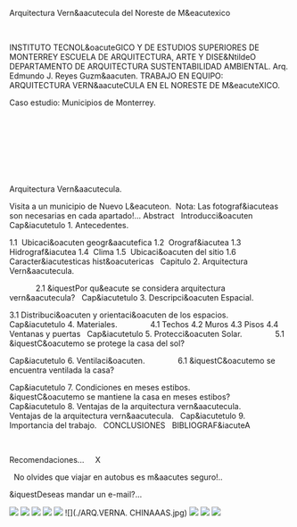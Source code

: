 

Arquitectura Vern&aacutecula 
 del Noreste de M&eacutexico




 


INSTITUTO TECNOL&oacuteGICO Y DE ESTUDIOS 
 SUPERIORES DE MONTERREY
ESCUELA DE ARQUITECTURA, ARTE Y 
 DISE&NtildeO
DEPARTAMENTO DE 
 ARQUITECTURA
SUSTENTABILIDAD 
AMBIENTAL.
Arq. Edmundo J. Reyes 
 Guzm&aacuten.
TRABAJO EN EQUIPO: 
   
 ARQUITECTURA VERN&aacuteCULA EN EL NORESTE DE M&eacuteXICO.  
 
Caso estudio: Municipios de 
 Monterrey.

 






    

 



















 


Arquitectura Vern&aacutecula. 
 
Visita a un municipio de Nuevo 
 L&eacuteon.  Nota: Las fotograf&iacuteas son 
 necesarias en cada apartado!...
Abstract
 
Introducci&oacuten
 
Cap&iacutetulo 1. 
 Antecedentes.
            
 
1.1  Ubicaci&oacuten 
 geogr&aacutefica
1.2  Orograf&iacutea
1.3  Hidrograf&iacutea
1.4  Clima
1.5  Ubicaci&oacuten del 
 sitio
1.6  Caracter&iacutesticas 
 hist&oacutericas
 
Capitulo 2. Arquitectura 
 Vern&aacutecula.
            
 
            
 2.1 &iquestPor qu&eacute se considera arquitectura 
 vern&aacutecula?
 
Cap&iacutetulo 3. Descripci&oacuten 
 Espacial.
            
 
3.1 Distribuci&oacuten y orientaci&oacuten 
 de los espacios.
 
Cap&iacutetulo 4. 
 Materiales.
 
            
 4.1 Techos
4.2 
 Muros
4.3 
 Pisos
4.4 Ventanas y 
 puertas
 
Cap&iacutetulo 5. Protecci&oacuten 
 Solar.
 
            
 5.1 &iquestC&oacutemo se protege la casa del 
 sol?
            
 
Cap&iacutetulo 6. 
 Ventilaci&oacuten.
 
            
 6.1 &iquestC&oacutemo se encuentra ventilada la 
 casa?
            
 
Cap&iacutetulo 7. Condiciones 
 en meses estibos.
 
            
 &iquestC&oacutemo se mantiene la casa en meses 
 estibos?
 
Cap&iacutetulo 8. Ventajas de 
 la arquitectura vern&aacutecula.
 
            
 Ventajas de la arquitectura 
 vern&aacutecula.
 
Cap&iacutetulo 9. Importancia 
 del trabajo.
 
CONCLUSIONES
 
BIBLIOGRAF&iacuteA
 

 








Recomendaciones...    
X 

  No olvides que viajar en autobus 
 es m&aacutes seguro!..
 
 &iquestDeseas mandar un e-mail?...


![](./rompecabezas.SOLO.gif)
![](./NL.jpg)
![](./Vernacula.gif)
![](./Vernacula.8.jpg)
![](./Vernacula.7.jpg)
![](./ARQ.VERNA. CHINAAAS.jpg)
![](./sugerencias.gif)
![](./Vernacula.7.jpg)
![](./email_41.gif)
